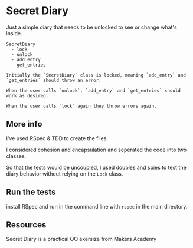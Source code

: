 # Secret Diary

Just a simple diary that needs to be unlocked to see or change what's inside.

```
SecretDiary
  - lock
  - unlock
  - add_entry
  - get_entries

Initially the `SecretDiary` class is locked, meaning `add_entry` and `get_entries` should throw an error.

When the user calls `unlock`, `add_entry` and `get_entries` should work as desired.

When the user calls `lock` again they throw errors again.
```

## More info

I've used RSpec & TDD to create the files.

I considered cohesion and encapsulation and seperated the code into two classes.

So that the tests would be uncoupled, I used doubles and spies to test the diary behavior without relying on the `Lock` class.

## Run the tests

install RSpec and run in the command line with `rspec` in the main directory.

## Resources

Secret Diary is a practical OO exersize from Makers Academy